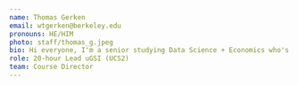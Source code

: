 ```yaml
---
name: Thomas Gerken
email: wtgerken@berkeley.edu
pronouns: HE/HIM
photo: staff/thomas_g.jpeg
bio: Hi everyone, I'm a senior studying Data Science + Economics who's a fan of watching comedians, listening to podcasts, and trying all kinds of spicy foods. I took Data 8 fall freshman year and haven't looked back since, I'm so excited to get to know you all this semester!
role: 20-hour Lead uGSI (UCS2)
team: Course Director
---
```

